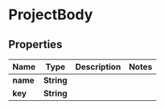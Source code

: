 
# ProjectBody

## Properties
Name | Type | Description | Notes
------------ | ------------- | ------------- | -------------
**name** | **String** |  | 
**key** | **String** |  | 



